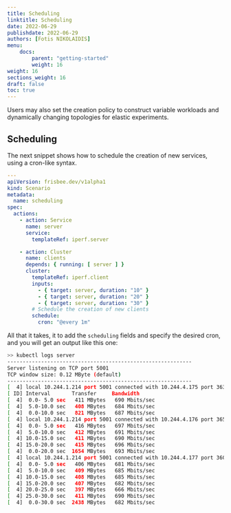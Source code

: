 ```yaml
---
title: Scheduling
linktitle: Scheduling
date: 2022-06-29
publishdate: 2022-06-29
authors: [Fotis NIKOLAIDIS]
menu:
    docs:
        parent: "getting-started"
        weight: 16
weight: 16
sections_weight: 16
draft: false
toc: true
---
```




Users may also set the creation policy to construct variable workloads and dynamically changing topologies for elastic experiments. 



## Scheduling 

The next snippet shows how to schedule the creation of new services, using a cron-like syntax.

```yaml
---
apiVersion: frisbee.dev/v1alpha1
kind: Scenario
metadata:
  name: scheduling
spec:
  actions:
    - action: Service
      name: server
      service:
        templateRef: iperf.server

    - action: Cluster
      name: clients
      depends: { running: [ server ] }
      cluster:
        templateRef: iperf.client
        inputs:
          - { target: server, duration: "10" }
          - { target: server, duration: "20" }
          - { target: server, duration: "30" }
        # Schedule the creation of new clients
        schedule: 
          cron: "@every 1m"
```



All that it takes, it to add the `scheduling` fields and specify the desired cron, and you will get an output like this one:

```bash
>> kubectl logs server
------------------------------------------------------------
Server listening on TCP port 5001
TCP window size: 0.12 MByte (default)
------------------------------------------------------------
[  4] local 10.244.1.214 port 5001 connected with 10.244.4.175 port 36362
[ ID] Interval       Transfer     Bandwidth
[  4]  0.0- 5.0 sec   411 MBytes   690 Mbits/sec
[  4]  5.0-10.0 sec   408 MBytes   684 Mbits/sec
[  4]  0.0-10.0 sec   821 MBytes   687 Mbits/sec
[  4] local 10.244.1.214 port 5001 connected with 10.244.4.176 port 36562
[  4]  0.0- 5.0 sec   416 MBytes   697 Mbits/sec
[  4]  5.0-10.0 sec   412 MBytes   691 Mbits/sec
[  4] 10.0-15.0 sec   411 MBytes   690 Mbits/sec
[  4] 15.0-20.0 sec   415 MBytes   696 Mbits/sec
[  4]  0.0-20.0 sec  1654 MBytes   693 Mbits/sec
[  4] local 10.244.1.214 port 5001 connected with 10.244.4.177 port 36010
[  4]  0.0- 5.0 sec   406 MBytes   681 Mbits/sec
[  4]  5.0-10.0 sec   409 MBytes   685 Mbits/sec
[  4] 10.0-15.0 sec   408 MBytes   685 Mbits/sec
[  4] 15.0-20.0 sec   407 MBytes   682 Mbits/sec
[  4] 20.0-25.0 sec   397 MBytes   666 Mbits/sec
[  4] 25.0-30.0 sec   411 MBytes   690 Mbits/sec
[  4]  0.0-30.0 sec  2438 MBytes   682 Mbits/sec
```

